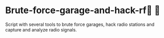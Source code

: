 # Brute-force-garage-and-hack-rf🏡 📡
Script with several tools to brute force garages, hack radio stations and capture and analyze radio signals.
